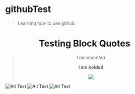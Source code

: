 # githubTest
> Learning how to use github.
  
<div align="center">
  <h1>Testing Block Quotes</h1>
	<blockquote>
		<p><i>I am indented</i></p>
		<p><b>I am bolded</b></p>
		<img src=https://img.shields.io/badge/Progress-Incomplete-red>
	</blockquote>
</div>

![Alt Text](https://img.shields.io/badge/Build-Working-brightgreen)
![Alt Text](https://img.shields.io/badge/License-MIT-yellow)
![Alt Text](https://img.shields.io/badge/Progress-Incomplete-red)
